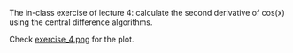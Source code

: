 The in-class exercise of lecture 4: calculate the second derivative of cos(x) using the central difference algorithms.

Check [exercise_4.png](https://github.com/Heidi-cheng/Astr660_Computational_Astronomy/blob/main/Exercise_4/exercise_4.png) for the plot.
